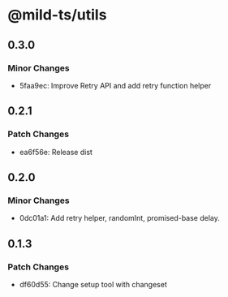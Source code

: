 # @mild-ts/utils

## 0.3.0

### Minor Changes

- 5faa9ec: Improve Retry API and add retry function helper

## 0.2.1

### Patch Changes

- ea6f56e: Release dist

## 0.2.0

### Minor Changes

- 0dc01a1: Add retry helper, randomInt, promised-base delay.

## 0.1.3

### Patch Changes

- df60d55: Change setup tool with changeset
